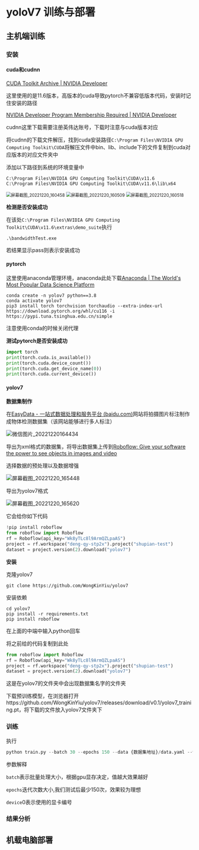 # yoloV7 训练与部署

## 主机端训练

### 安装

#### cuda和cudnn

[CUDA Toolkit Archive | NVIDIA Developer](https://developer.nvidia.com/cuda-toolkit-archive)

这里使用的是11.6版本，高版本的cuda导致pytorch不兼容低版本代码，安装时记住安装的路径

[NVIDIA Developer Program Membership Required | NVIDIA Developer](https://developer.nvidia.com/rdp/cudnn-download)

cudnn这里下载需要注册英伟达账号，下载时注意与cuda版本对应

将cudnn的下载文件解压，找到cuda安装路径`C:\Program Files\NVIDIA GPU Computing Toolkit\CUDA`将解压文件中bin、lib、include下的文件复制到cuda对应版本的对应文件夹中

添加以下路径到系统的环境变量中

```
C:\Program Files\NVIDIA GPU Computing Toolkit\CUDA\v11.6
C:\Program Files\NVIDIA GPU Computing Toolkit\CUDA\v11.6\lib\x64
```

<img src="C:\Users\20826\Documents\GitHub\learning-px4ctrl\img\屏幕截图_20221220_160458.png" alt="屏幕截图_20221220_160458" style="zoom: 80%;" />

<img src="C:\Users\20826\Documents\GitHub\learning-px4ctrl\img\屏幕截图_20221220_160509.png" alt="屏幕截图_20221220_160509" style="zoom:80%;" />

<img src="C:\Users\20826\Documents\GitHub\learning-px4ctrl\img\屏幕截图_20221220_160518.png" alt="屏幕截图_20221220_160518" style="zoom:80%;" />

**检测是否安装成功**

在该处`C:\Program Files\NVIDIA GPU Computing Toolkit\CUDA\v11.6\extras\demo_suite`执行

```shell
.\bandwidthTest.exe
```

若结果显示pass则表示安装成功

#### pytorch

这里使用anaconda管理环境，anaconda此处下载[Anaconda | The World's Most Popular Data Science Platform](https://www.anaconda.com/)

```shell
conda create -n yolov7 python==3.8
conda activate yolov7
pip3 install torch torchvision torchaudio --extra-index-url https://download.pytorch.org/whl/cu116 -i https://pypi.tuna.tsinghua.edu.cn/simple
```

注意使用conda的时候关闭代理

**测试pytorch是否安装成功**

```python
import torch
print(torch.cuda.is_available())
print(torch.cuda.device_count())
print(torch.cuda.get_device_name(0))
print(torch.cuda.current_device())
```

#### yolov7

**数据集制作**

在[EasyData - 一站式数据处理和服务平台 (baidu.com)](https://ai.baidu.com/easydata/app/dataset/list)网站将拍摄图片标注制作成物体检测数据集（该网站能够进行多人标注）

![微信图片_20221220164434](C:\Users\20826\Documents\GitHub\learning-px4ctrl\img\微信图片_20221220164434.png)

导出为xml格式的数据集，将导出数据集上传到[Roboflow: Give your software the power to see objects in images and video](https://roboflow.com/)

选择数据的预处理以及数据增强

![屏幕截图_20221220_165448](C:\Users\20826\Documents\GitHub\learning-px4ctrl\img\屏幕截图_20221220_165448.png)

导出为yolov7格式

![屏幕截图_20221220_165620](C:\Users\20826\Documents\GitHub\learning-px4ctrl\img\屏幕截图_20221220_165620.png)

它会给你如下代码

```python
!pip install roboflow
from roboflow import Roboflow
rf = Roboflow(api_key="Wk8yTLc8l9ArmQZLpaAS")
project = rf.workspace("deng-qy-stp2x").project("shupian-test")
dataset = project.version(2).download("yolov7")
```

**安装**

克隆yolov7

```shell
git clone https://github.com/WongKinYiu/yolov7
```

安装依赖

```shell
cd yolov7
pip install -r requirements.txt
pip install roboflow
```

在上面的中端中输入python回车

将之前给的代码复制到此处

```python
from roboflow import Roboflow
rf = Roboflow(api_key="Wk8yTLc8l9ArmQZLpaAS")
project = rf.workspace("deng-qy-stp2x").project("shupian-test")
dataset = project.version(2).download("yolov7")
```

这是在yolov7的文件夹中会出现数据集名字的文件夹

下载预训练模型，在浏览器打开https://github.com/WongKinYiu/yolov7/releases/download/v0.1/yolov7_training.pt，将下载的文件放入yolov7文件夹下

### 训练

执行

```python
python train.py --batch 30 --epochs 150 --data {数据集地址}/data.yaml --weights 'yolov7_training.pt' --device 0 
```

参数解释

`batch`表示批量处理大小，根据gpu显存决定，值越大效果越好

`epochs`迭代次数大小,我们测试后最少150次，效果较为理想

`device`0表示使用的显卡编号

### 结果分析



## 机载电脑部署

